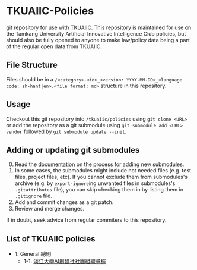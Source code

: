 TKUAIIC-Policies
================

git repository for use with [TKUAIIC].
This repository is maintained for use on the Tamkang University Artificial
Innovative Intelligence Club policies, but should also be fully opened to anyone
to make law/policy data being a part of the regular open data from TKUAIIC.


File Structure
-----

Files should be in a `/<category>-<id>_<version: YYYY-MM-DD>_<language code: zh-hant|en>.<file format: md>`
structure in this repository.


Usage
-----

Checkout this git repository into `/tkuaiic/policies` using `git clone <URL>` or add the
repository as a git submodule using `git submodule add <URL> vendor` followed
by `git submodule update --init`.


Adding or updating git submodules
----------------------------

0. Read the [documentation] on the process for adding new submodules.
1. In some cases, the submodules might include not needed files (e.g. test files,
   project files, etc). If you cannot exclude them from submodules's archive
   (e.g. by `export-ignore`ing unwanted files in submodules's `.gitattributes`
   file), you can skip checking them in by listing them in `.gitignore` file.
2. Add and commit changes as a git patch.
3. Review and merge changes.

If in doubt, seek advice from regular commiters to this repository.


List of TKUAIIC policies
-----

- 1\. General 總則
    - 1-1. [淡江大學AI創智社社團組織章程]


[TKUAIIC]: https://github.com/tkuaiic/tkuaiic
[documentation]: https://www.mediawiki.org/wiki/Manual:External_libraries
[淡江大學AI創智社社團組織章程]: 1-1_2022-06-07_zh-hant.md
